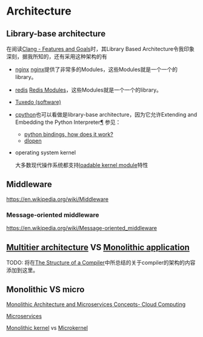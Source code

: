 # Architecture

## Library-base architecture

在阅读[Clang - Features and Goals](http://clang.llvm.org/features.html#libraryarch)时，其Library Based Architecture令我印象深刻，据我所知的，还有采用这种架构的有

- [nginx](https://nginx.org/en/docs/)
  [nginx](https://nginx.org/en/docs/)提供了非常多的Modules，这些Modules就是一个一个的library。
- [redis](https://redis.io/modules)
  [Redis Modules](https://redis.io/modules)，这些Modules就是一个一个的library。
- [Tuxedo (software)](https://en.wikipedia.org/wiki/Tuxedo_(software))

- [cpython](https://www.python.org/)也可以看做是library-base architecture，因为它允许Extending and Embedding the Python Interpreter[¶](https://docs.python.org/3/extending/index.html#extending-and-embedding-the-python-interpreter)
  参见：
  - [python bindings, how does it work?](https://stackoverflow.com/questions/10202306/python-bindings-how-does-it-work)
  - [dlopen](http://man7.org/linux/man-pages/man3/dlopen.3.html)


- operating system kernel

  大多数现代操作系统都支持[loadable kernel module](https://en.wikipedia.org/wiki/Loadable_kernel_module)特性

## Middleware

https://en.wikipedia.org/wiki/Middleware

### Message-oriented middleware

https://en.wikipedia.org/wiki/Message-oriented_middleware







## [Multitier architecture](https://en.wikipedia.org/wiki/Multitier_architecture) VS [Monolithic application](https://en.wikipedia.org/wiki/Monolithic_application)

TODO: 将在[The Structure of a Compiler](https://dengking.github.io/compiler-principle/Chapter-1-Introduction/1.2-The-Structure-of-a-Compiler/)中所总结的关于compiler的架构的内容添加到这里。

## Monolithic VS micro

[Monolithic Architecture and Microservices Concepts- Cloud Computing](https://www.howtechyy.com/2019/07/monolithic-architecture-vs-microservices-concepts.html)



[Microservices](https://en.wikipedia.org/wiki/Microservices)



[Monolithic kernel](https://en.wikipedia.org/wiki/Monolithic_kernel) vs [Microkernel](https://en.wikipedia.org/wiki/Microkernel)



